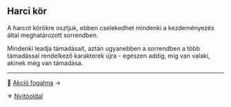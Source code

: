 ## Harci kör

A harcot körökre osztjuk, ebben cselekedhet mindenki a kezdeményezés által meghatározott sorrendben.

Mindenki leadja támadásait, aztán ugyanebben a sorrendben a több támadással rendelkező karakterek újra - egészen addig, míg van valaki, akinek még van támadása.

---

🔗 [Akció fogalma](063_02_akcio_fogalma.md) →

⚜️ [Nyitóoldal](start.md#6-harcrendszer-%EF%B8%8F)

